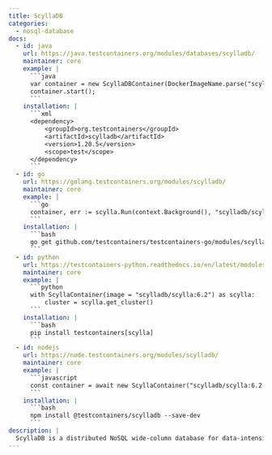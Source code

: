 ```yaml
---
title: ScyllaDB
categories:
  - nosql-database
docs:
  - id: java
    url: https://java.testcontainers.org/modules/databases/scylladb/
    maintainer: core
    example: |
      ```java
      var container = new ScyllaDBContainer(DockerImageName.parse("scylladb/scylla:6.2"));
      container.start();
      ```
    installation: |
      ```xml
      <dependency>
          <groupId>org.testcontainers</groupId>
          <artifactId>scylladb</artifactId>
          <version>1.20.5</version>
          <scope>test</scope>
      </dependency>
      ```
  - id: go
    url: https://golang.testcontainers.org/modules/scylladb/
    maintainer: core
    example: |
      ```go
      container, err := scylla.Run(context.Background(), "scylladb/scylla:6.2");
      ```
    installation: |
      ```bash
      go get github.com/testcontainers/testcontainers-go/modules/scylla
      ```
  - id: python
    url: https://testcontainers-python.readthedocs.io/en/latest/modules/scylla/README.html
    maintainer: core
    example: |
      ```python
      with ScyllaContainer(image = "scylladb/scylla:6.2") as scylla:
          cluster = scylla.get_cluster()
      ```
    installation: |
      ```bash
      pip install testcontainers[scylla]
      ```
  - id: nodejs
    url: https://node.testcontainers.org/modules/scylladb/
    maintainer: core
    example: |
      ```javascript
      const container = await new ScyllaContainer("scylladb/scylla:6.2.0").start();
      ```
    installation: |
      ```bash
      npm install @testcontainers/scylladb --save-dev
      ```
description: |
  ScyllaDB is a distributed NoSQL wide-column database for data-intensive apps that require high performance and low latency.
---
```

